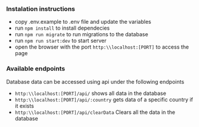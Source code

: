 ### Instalation instructions 
- copy .env.example to .env file and update the variables 
- run `npm install` to install dependecies 
- run `npm run migrate` to run migrations to the database 
- run `npm run start:dev` to start server 
- open the browser with the port `http:\\localhost:[PORT]` to access the page 

### Available endpoints 
Database data can be accessed using api under the following endpoints 
- `http:\\localhost:[PORT]/api/` shows all data in the database 
- `http:\\localhost:[PORT]/api/:country`  gets data of a specific country if it exists 
- `http:\\localhost:[PORT]/api/clearData` Clears all the data in the database 

